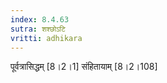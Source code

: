 ```yaml
---
index: 8.4.63
sutra: शश्छोऽटि
vritti: adhikara
---
```


 पूर्वत्रासिद्धम् [8।2।1]  संहितायाम् [8।2।108] 